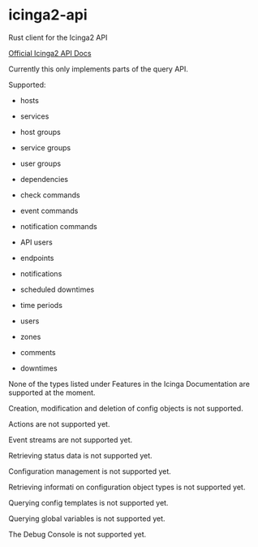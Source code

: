 # icinga2-api

Rust client for the Icinga2 API

[Official Icinga2 API Docs](https://icinga.com/docs/icinga-2/latest/doc/12-icinga2-api/)

Currently this only implements parts of the query API.

Supported:

* hosts
* services
* host groups
* service groups
* user groups
* dependencies
* check commands
* event commands
* notification commands
* API users
* endpoints
* notifications
* scheduled downtimes
* time periods
* users
* zones

* comments
* downtimes

None of the types listed under Features in the Icinga Documentation are supported
at the moment.

Creation, modification and deletion of config objects is not supported.

Actions are not supported yet.

Event streams are not supported yet.

Retrieving status data is not supported yet.

Configuration management is not supported yet.

Retrieving informati on configuration object types is not supported yet.

Querying config templates is not supported yet.

Querying global variables is not supported yet.

The Debug Console is not supported yet.
